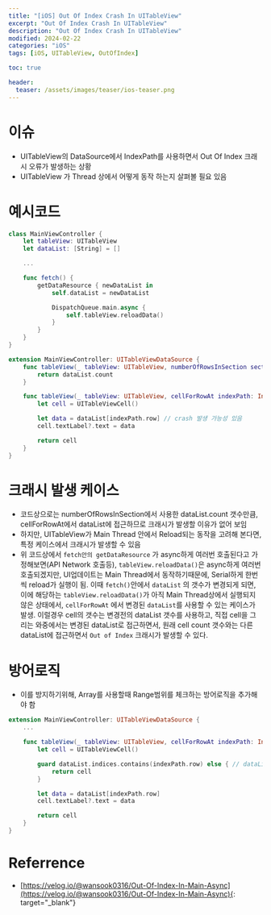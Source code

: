 ```yaml
---
title: "[iOS] Out Of Index Crash In UITableView"
excerpt: "Out Of Index Crash In UITableView"
description: "Out Of Index Crash In UITableView"
modified: 2024-02-22
categories: "iOS"
tags: [iOS, UITableView, OutOfIndex]

toc: true

header:
  teaser: /assets/images/teaser/ios-teaser.png
---
```


# 이슈
- UITableView의 DataSource에서 IndexPath를 사용하면서 Out Of Index 크래시 오류가 발생하는 상황
- UITableView 가 Thread 상에서 어떻게 동작 하는지 살펴볼 필요 있음

# 예시코드
```swift
class MainViewController {
    let tableView: UITableView
    let dataList: [String] = []

    ...

    func fetch() {
        getDataResource { newDataList in
            self.dataList = newDataList

            DispatchQueue.main.async {
                self.tableView.reloadData()
            }
        }
    }
}

extension MainViewController: UITableViewDataSource {
    func tableView(_ tableView: UITableView, numberOfRowsInSection section: Int) -> Int {
        return dataList.count
    }

    func tableView(_ tableView: UITableView, cellForRowAt indexPath: IndexPath) -> UITableViewCell {
        let cell = UITableViewCell()

        let data = dataList[indexPath.row] // crash 발생 가능성 있음
        cell.textLabel?.text = data

        return cell
    }
}

```

# 크래시 발생 케이스
- 코드상으로는 numberOfRowsInSection에서 사용한 dataList.count 갯수만큼, cellForRowAt에서 dataList에 접근하므로 크래시가 발생할 이유가 없어 보임
- 하지만, UITableView가 Main Thread 안에서 Reload되는 동작을 고려해 본다면, 특정 케이스에서 크래시가 발생할 수 있음
- 위 코드상에서 `fetch안의 getDataResource` 가 async하게 여러번 호출된다고 가정해보면(API Network 호출등), `tableView.reloadData()`은 async하게 여러번 호출되겠지만, UI업데이트는 Main Thread에서 동작하기때문에, Serial하게 한번씩 reload가 실행이 됨. 이때 `fetch()`안에서 `dataList` 의 갯수가 변경되게 되면, 이에 해당하는 `tableView.reloadData()`가 아직 Main Thread상에서 실행되지 않은 상태에서, `cellForRowAt` 에서 변경된 `dataList`를 사용할 수 있는 케이스가 발생. 이럴경우 cell의 갯수는 변경전의 dataList 갯수를 사용하고, 직접 cell을 그리는 와중에서는 변경된 dataList로 접근하면서, 원래 cell count 갯수와는 다른 dataList에 접근하면서 `Out of Index` 크래시가 발생할 수 있다.

# 방어로직
- 이를 방지하기위해, Array를 사용할때 Range범위를 체크하는 방어로직을 추가해야 함

```swift
extension MainViewController: UITableViewDataSource {
    ...

    func tableView(_ tableView: UITableView, cellForRowAt indexPath: IndexPath) -> UITableViewCell {
        let cell = UITableViewCell()

        guard dataList.indices.contains(indexPath.row) else { // dataList Array의 Range안에서 indexPath.row값을 사용할 수 있는지 체크하는 방어로직 필요
            return cell
        }

        let data = dataList[indexPath.row]
        cell.textLabel?.text = data

        return cell
    }
}

```

# Referrence
- [https://velog.io/@wansook0316/Out-Of-Index-In-Main-Async](https://velog.io/@wansook0316/Out-Of-Index-In-Main-Async){: target="_blank"}
